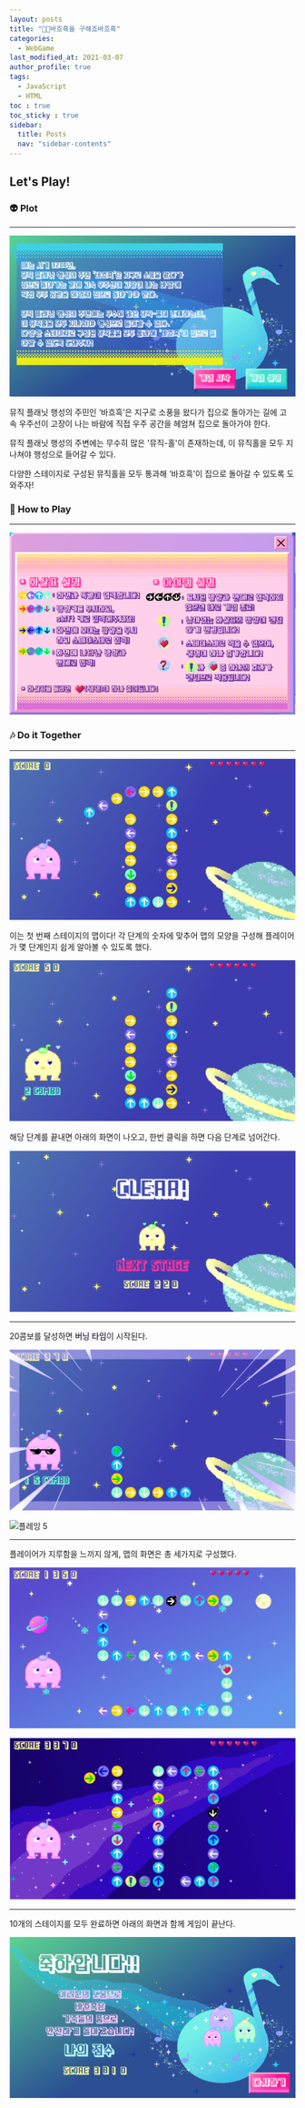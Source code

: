 ```yaml
---
layout: posts
title: "🐱‍🏍바흐흑을 구해죠바흐흑"
categories:
  - WebGame
last_modified_at: 2021-03-07
author_profile: true
tags:
  - JavaScript
  - HTML
toc : true
toc_sticky : true
sidebar:
  title: Posts
  nav: "sidebar-contents"
---
```


## Let's Play!


### 👽 Plot
-----

![시작화면](/assets/image/bahehek/start.PNG)

뮤직 플래닛 행성의 주민인 ‘바흐흑’은 지구로 소풍을 왔다가 집으로 돌아가는 길에 고속 우주선이 고장이 나는 바람에 직접 우주 공간을 헤엄쳐 집으로 돌아가야 한다.

뮤직 플래닛 행성의 주변에는 무수히 많은 '뮤직-홀'이 존재하는데, 이 뮤직홀을 모두 지나쳐야 행성으로 들어갈 수 있다. 

다양한 스테이지로 구성된 뮤직홀을 모두 통과해 ‘바흐흑’이 집으로 돌아갈 수 있도록 도와주자!


### 💫 How to Play

-----

![게임 설명](/assets/image/bahehek/howto.PNG)


### 🎶 Do it Together

-----

![플레잉 1](/assets/image/bahehek/map1.PNG)

이는 첫 번째 스테이지의 맵이다! 각 단계의 숫자에 맞추어 맵의 모양을 구성해 플레이어가 몇 단계인지 쉽게 알아볼 수 있도록 했다.


![플레잉 2](/assets/image/bahehek/ing.PNG)

해당 단계를 끝내면 아래의 화면이 나오고, 한번 클릭을 하면 다음 단계로 넘어간다.

![플레잉 3](/assets/image/bahehek/clear.PNG)

-----

20콤보를 달성하면 <mark style='background-color: #f5f0ff'>버닝 타임</mark>이 시작된다.

![플레잉 4](/assets/image/bahehek/combo.PNG)

![플레잉 5](/assets/image/bahehek/conbo2.PNG)

-------

플레이어가 지루함을 느끼지 않게, 맵의 화면은 총 세가지로 구성했다.

![플레잉 6](/assets/image/bahehek/map2.PNG)

![플레잉 7](/assets/image/bahehek/map3-2.PNG)

-----

10개의 스테이지를 모두 완료하면 아래의 화면과 함께 게임이 끝난다.

![플레잉 8](/assets/image/bahehek/end.PNG)
